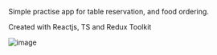 Simple practise app for table reservation, and food ordering.

Created with Reactjs, TS and Redux Toolkit

![image](https://user-images.githubusercontent.com/50703222/226451644-4f51fa57-50b1-43b6-8912-33057f31dd80.png)
